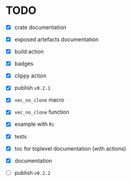 # TODO

* [x] crate documentation

* [x] exposed artefacts documentation

* [x] build action 

* [x] badges

* [x] clippy action

* [x] publish `v0.2.1`

* [x] `vec_no_clone` macro

* [x] `vec_no_clone` function

* [x] example with `Rc`

* [x] tests

* [x] toc for toplevel documentation (with actions)

* [x] documentation

* [ ] publish `v0.2.2`
